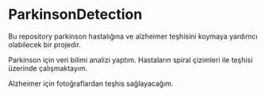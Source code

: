 # ParkinsonDetection

Bu repository parkinson hastalığına ve alzheimer teşhisini koymaya yardımcı olabilecek bir projedir.

Parkinson için veri bilimi analizi yaptım. Hastaların spiral çizimleri ile teşhisi üzerinde çalışmaktayım.

Alzheimer için fotoğraflardan teşhis sağlayacağım.
